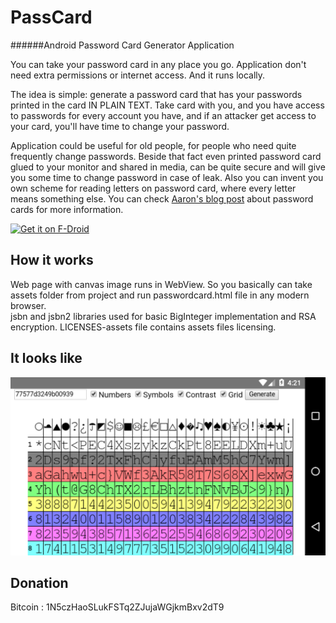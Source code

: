 PassCard
================

######Android Password Card Generator Application

You can take your password card in any place you go. Application don't need extra permissions or internet access.
And it runs locally.

The idea is simple: generate a password card that has your passwords printed in the card IN PLAIN TEXT. Take card with you, and you have access to passwords for every account you have, and if an attacker get access to your card, you'll have time to change your password.

Application could be useful for old people, for people who need quite frequently change passwords. Beside that fact even printed password card glued to your monitor and shared in media, can be quite secure and will give you some time to change password in case of leak. Also you can invent you own scheme for reading letters on password card, where every letter means something else. You can check [Aaron's blog post](https://pthree.org/2010/09/21/password-cards/) about password cards for more information.

[<img src="https://f-droid.org/badge/get-it-on.png"
      alt="Get it on F-Droid"
      height="80">](https://f-droid.org/app/com.passcard)


## How it works
Web page with canvas image runs in WebView. So you basically can take assets folder from project and run passwordcard.html file in any modern browser.  
jsbn and jsbn2 libraries used for basic BigInteger implementation and RSA encryption. LICENSES-assets file contains assets files licensing.

## It looks like
![alt tag](https://raw.githubusercontent.com/cryptofuture/PassCard/master/passcard.png)

## Donation
Bitcoin : 1N5czHaoSLukFSTq2ZJujaWGjkmBxv2dT9

